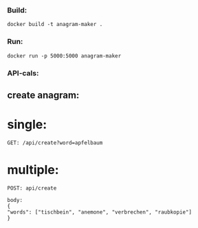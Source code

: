 ### Build:

    docker build -t anagram-maker .

### Run:

    docker run -p 5000:5000 anagram-maker


### API-cals:
## create anagram:
# single:

    GET: /api/create?word=apfelbaum

# multiple:

    POST: api/create

    body: 
    {
	"words": ["tischbein", "anemone", "verbrechen", "raubkopie"]
    } 
